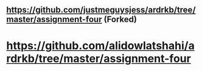 ## https://github.com/justmeguysjess/ardrkb/tree/master/assignment-four (Forked)

# https://github.com/alidowlatshahi/ardrkb/tree/master/assignment-four
